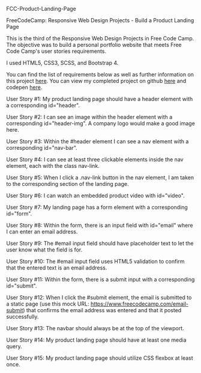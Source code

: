 FCC-Product-Landing-Page

FreeCodeCamp: Responsive Web Design Projects - Build a Product Landing Page

This is the third of the Responsive Web Design Projects in Free Code Camp. The objective was to build a personal portfolio website that meets Free Code Camp's user stories requirements.


I used HTML5, CSS3, SCSS, and Bootstrap 4.

You can find the list of requirements below as well as further information on this project [here](https://learn.freecodecamp.org/responsive-web-design/responsive-web-design-projects/build-a-personal-portfolio-webpage). 
You can view my completed project on github [here](https://dianawallace.github.io/FCC-Product-Landing-Page/) and codepen [here](https://codepen.io/dianawallacedeveloper/full/WYombp).




User Story #1: My product landing page should have a header element with a corresponding id="header".

User Story #2: I can see an image within the header element with a corresponding id="header-img". A company logo would make a good image here.

User Story #3: Within the #header element I can see a nav element with a corresponding id="nav-bar".

User Story #4: I can see at least three clickable elements inside the nav element, each with the class nav-link.

User Story #5: When I click a .nav-link button in the nav element, I am taken to the corresponding section of the landing page.

User Story #6: I can watch an embedded product video with id="video".

User Story #7: My landing page has a form element with a corresponding id="form".

User Story #8: Within the form, there is an input field with id="email" where I can enter an email address.

User Story #9: The #email input field should have placeholder text to let the user know what the field is for.

User Story #10: The #email input field uses HTML5 validation to confirm that the entered text is an email address.

User Story #11: Within the form, there is a submit input with a corresponding id="submit".

User Story #12: When I click the #submit element, the email is submitted to a static page (use this mock URL: https://www.freecodecamp.com/email-submit) that confirms the email address was entered and that it posted successfully.

User Story #13: The navbar should always be at the top of the viewport.

User Story #14: My product landing page should have at least one media query.

User Story #15: My product landing page should utilize CSS flexbox at least once.

